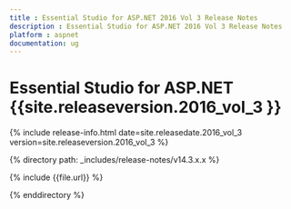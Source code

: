 ```yaml
---
title : Essential Studio for ASP.NET 2016 Vol 3 Release Notes
description : Essential Studio for ASP.NET 2016 Vol 3 Release Notes
platform : aspnet
documentation: ug
---
```


# Essential Studio for ASP.NET {{site.releaseversion.2016_vol_3 }}

{% include release-info.html date=site.releasedate.2016_vol_3 version=site.releaseversion.2016_vol_3 %} 

{% directory path: _includes/release-notes/v14.3.x.x %}

{% include {{file.url}} %}

{% enddirectory %}